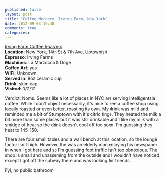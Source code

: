 ```yaml
---
published: false
layout: post
title: "Coffee Nerdery: Irving Farm, New York"
date: 2012-09-03 19:48
comments: true
categories: 
---
```

[Irving Farm Coffee Roasters](http://www.irvingfarm.com/index.cfm)  
**Location**: New York, 14th St & 7th Ave, Uptownish  
**Espresso**: Irving Farms  
**Machines**: La Marzocco & Doge  
**Coffee Art**: yes  
**WiFi**: Unknown  
**Served in**: 8oz ceramic cup  
**Drink**: skim cap  
**Visited**: 9/2/12  

Verdict: Noms. Seems like a lot of places in NYC are serving Intelligentsia
coffee.  While I don't object necessarily, it's nice to see a coffee shop using
locally roasted or even better, roasting its own.  My drink was mild and
reminded me a bit of Stumptown with it's citric tinge. They heated the milk
a bit more than some places but it was still drinkable and I like my milk with
a smidge of heat so the drink doesn't cool off too soon. I'm guessing they heat
to 145-150.

There are four small tables and a wall bench at this location, so the lounge
factor isn't high.  However, the was an elderly man enjoying his newspaper in
when I got here and so I'm guessing foot traffic isn't too obnoxious.
The shop is small and unassuming from the outside and I wouldn't have noticed
except I got off the subway there and was looking for friends.

Fyi, no public bathroom

